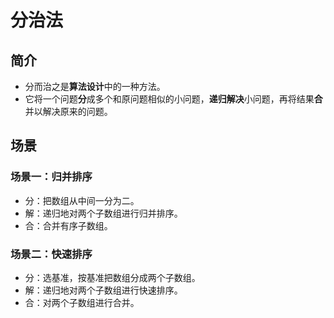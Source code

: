 # 分治法
## 简介
* 分而治之是**算法设计**中的一种方法。
* 它将一个问题**分**成多个和原问题相似的小问题，**递归解决**小问题，再将结果**合**并以解决原来的问题。
## 场景
### 场景一：归并排序
* 分：把数组从中间一分为二。
* 解：递归地对两个子数组进行归并排序。
* 合：合并有序子数组。
### 场景二：快速排序
* 分：选基准，按基准把数组分成两个子数组。
* 解：递归地对两个子数组进行快速排序。
* 合：对两个子数组进行合并。